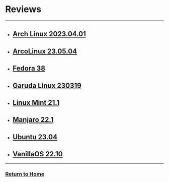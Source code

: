 # Reviews
---

* ## [Arch Linux 2023.04.01](arch-2023.04.01/)
* ## [ArcoLinux 23.05.04](arco-23.05.04/)
* ## [Fedora 38](fedora-38/)
* ## [Garuda Linux 230319](garuda-230319/)
* ## [Linux Mint 21.1](mint-21.1/)
* ## [Manjaro 22.1](manjaro-22.1/)
* ## [Ubuntu 23.04](ubuntu-23.04/)
* ## [VanillaOS 22.10](vanillaos-22.10/)

---
### [Return to Home](../)
